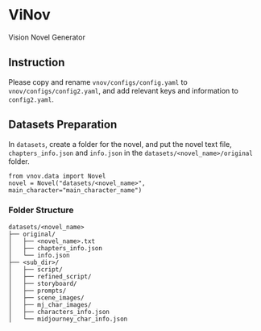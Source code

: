 # ViNov
Vision Novel Generator

## Instruction
Please copy and rename `vnov/configs/config.yaml` to `vnov/configs/config2.yaml`, and add relevant keys and information to `config2.yaml`.


## Datasets Preparation

In `datasets`, create a folder for the novel, and put the novel text file, `chapters_info.json` and `info.json` in the `datasets/<novel_name>/original` folder.

```
from vnov.data import Novel
novel = Novel("datasets/<novel_name>", main_character="main_character_name")
```

### Folder Structure
```
datasets/<novel_name>
├── original/
│   ├── <novel_name>.txt
│   ├── chapters_info.json
│   └── info.json
├── <sub_dir>/
│   ├── script/
│   ├── refined_script/
│   ├── storyboard/
│   ├── prompts/
│   ├── scene_images/
│   ├── mj_char_images/
│   ├── characters_info.json
│   └── midjourney_char_info.json
```
